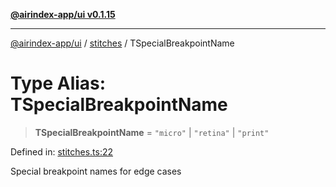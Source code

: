 [**@airindex-app/ui v0.1.15**](../../README.md)

***

[@airindex-app/ui](../../README.md) / [stitches](../README.md) / TSpecialBreakpointName

# Type Alias: TSpecialBreakpointName

> **TSpecialBreakpointName** = `"micro"` \| `"retina"` \| `"print"`

Defined in: [stitches.ts:22](https://github.com/airindex-app/ui/blob/c7ea135614befbd5605b13569e79882284e03edb/src/types/stitches.ts#L22)

Special breakpoint names for edge cases
